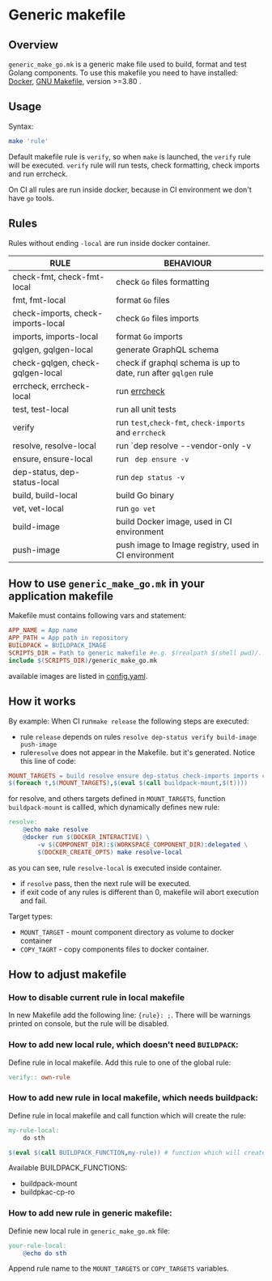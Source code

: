 # Generic makefile
## Overview

`generic_make_go.mk` is a generic make file used to build, format and test Golang components.
To use this makefile you need to have installed: [Docker](https://www.docker.com/get-started),
[GNU Makefile](https://www.gnu.org/software/make/manual/make.html), version >=3.80 .

## Usage
Syntax:
```bash
make 'rule'
```

Default makefile rule is `verify`, so when `make` is launched, the `verify` rule will be executed.
`verify` rule will run tests, check formatting, check imports and run errcheck.

On CI all rules are run inside docker, because in CI environment we don't have `go` tools.

## Rules
Rules without ending `-local` are run inside docker container.

| RULE                              | BEHAVIOUR                                                      |
|-----------------------------------|----------------------------------------------------------------|
| check-fmt, check-fmt-local        | check `Go` files formatting                                    |
| fmt, fmt-local                    | format `Go` files                                              |
| check-imports, check-imports-local| check `Go` files imports                                       |
| imports, imports-local            | format `Go` imports                                            |
| gqlgen, gqlgen-local              | generate GraphQL schema                                        |
| check-gqlgen, check-gqlgen-local  | check if graphql schema is up to date, run after `gqlgen` rule |
| errcheck, errcheck-local          | run [errcheck](https://github.com/kisielk/errcheck)            |
| test, test-local                  | run all unit tests                                             |
| verify                            |  run `test`,`check-fmt`, `check-imports` and `errcheck`        |
| resolve, resolve-local            | run `dep resolve --vendor-only -v                              |
| ensure, ensure-local              | run `	dep ensure -v`                                           |
| dep-status, dep-status-local      | run 	`dep status -v`                                          |
| build, build-local                | build Go binary                                                |
| vet, vet-local                    | run `go vet`                                                   |
| build-image                       | build Docker image, used in CI environment                     |
| push-image                        | push image to Image registry, used in CI environment           |

## How to use `generic_make_go.mk` in your application makefile
Makefile must contains following vars and statement:
```makefile
APP_NAME = App name
APP_PATH = App path in repository
BUILDPACK = BUILDPACK_IMAGE 
SCRIPTS_DIR = Path to generic makefile #e.g. $(realpath $(shell pwd)/../..)/scripts
include $(SCRIPTS_DIR)/generic_make_go.mk
```
available images are listed in [config.yaml](https://github.com/kyma-project/test-infra/blob/master/templates/config.yaml).

## How it works
By example:
When CI run`make release` the following steps are executed:
- rule `release` depends on rules `resolve dep-status verify build-image push-image`
- rule`resolve` does not appear in the Makefile. but it's generated. 
Notice this line of code:
```makefile
MOUNT_TARGETS = build resolve ensure dep-status check-imports imports check-fmt fmt errcheck vet generate pull-licenses gqlgen
$(foreach t,$(MOUNT_TARGETS),$(eval $(call buildpack-mount,$(t))))
```
for resolve, and others targets defined in `MOUNT_TARGETS`, function `buildpack-mount` is callled, which dynamically defines new rule:
```makefile
resolve:
    @echo make resolve
    @docker run $(DOCKER_INTERACTIVE) \
        -v $(COMPONENT_DIR):$(WORKSPACE_COMPONENT_DIR):delegated \
        $(DOCKER_CREATE_OPTS) make resolve-local
```
  as you can see, rule `resolve-local` is executed inside container.
- if `resolve` pass, then the next rule will be executed.
- if exit code of any rules is different than 0, makefile will abort execution and fail.

Target types:
- `MOUNT_TARGET` - mount component directory as volume to docker container
- `COPY_TAGRT` - copy components files to docker container.

## How to adjust makefile
### How to disable current rule in local makefile
In new Makefile add the following line: `{rule}: ;`.
There will be warnings printed on console, but the rule will be disabled.

### How to add new local rule, which doesn't need `BUILDPACK`:
Define rule in local makefile.
Add this rule to one of the  global rule:
```makefile
verify:: own-rule
```

### How to add new rule in local makefile, which needs buildpack:
Define rule in local makefile and call function which will create the rule:
```makefile
my-rule-local: 
    do sth

$(eval $(call BUILDPACK_FUNCTION,my-rule)) # function which will create the new rule
```

Available BUILDPACK_FUNCTIONS:
- buildpack-mount
- buildpkac-cp-ro

### How to add new rule in generic makefile:
Definie new local rule in `generic_make_go.mk` file:
```makefile
your-rule-local:
    @echo do sth
```

Append rule name to the `MOUNT_TARGETS` or `COPY_TARGETS` variables.
